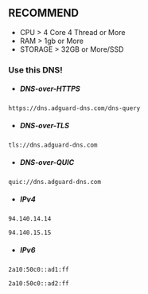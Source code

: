 ## RECOMMEND 
* CPU > 4 Core 4 Thread or More
* RAM > 1gb or More
* STORAGE > 32GB or More/SSD

### Use this DNS!

* ##### DNS-over-HTTPS
```
https://dns.adguard-dns.com/dns-query
```
* ##### DNS-over-TLS
```
tls://dns.adguard-dns.com
```
* ##### DNS-over-QUIC
```
quic://dns.adguard-dns.com
```

* ##### IPv4
```
94.140.14.14
```
```
94.140.15.15
```

* ##### IPv6
```
2a10:50c0::ad1:ff
```
```
2a10:50c0::ad2:ff
```
